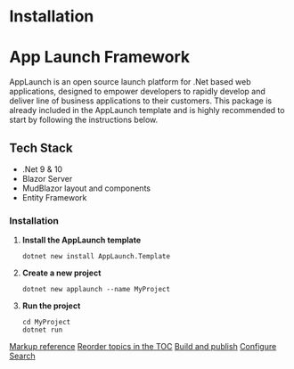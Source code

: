 # Installation

# App Launch Framework
AppLaunch is an open source launch platform for .Net based web applications, designed to empower developers to rapidly 
develop and deliver line of business applications to their customers. This package is already included in the AppLaunch 
template and is highly recommended to start by following the instructions below.

## Tech Stack
- .Net 9 & 10
- Blazor Server
- MudBlazor layout and components
- Entity Framework

### Installation

1. **Install the AppLaunch template**
    ```
    dotnet new install AppLaunch.Template
    ```

2. **Create a new project**
    ```
    dotnet new applaunch --name MyProject
    ```

3. **Run the project**
     ```
    cd MyProject
    dotnet run
    ```


<seealso>
    <category ref="wrs">
        <a href="https://www.jetbrains.com/help/writerside/markup-reference.html">Markup reference</a>
        <a href="https://www.jetbrains.com/help/writerside/manage-table-of-contents.html">Reorder topics in the TOC</a>
        <a href="https://www.jetbrains.com/help/writerside/local-build.html">Build and publish</a>
        <a href="https://www.jetbrains.com/help/writerside/configure-search.html">Configure Search</a>
    </category>
</seealso>